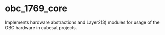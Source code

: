 # obc_1769_core
Implements hardware abstractions and Layer2(3) modules for usage of the OBC hardware in cubesat projects.
